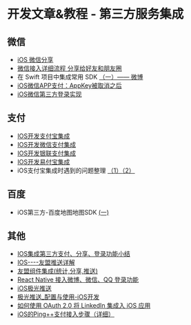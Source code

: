 # 开发文章&教程 - 第三方服务集成
## 微信
- [iOS 微信分享][1]
- [微信接入详细流程 分享给好友和朋友圈][2]
- 在 Swift 项目中集成常用 SDK [（一）—— 微博][3]
- [iOS微信APP支付：AppKey被取消之后][4]
- [iOS微信第三方登录实现][5]

## 支付
- [IOS开发支付宝集成][6]
- [IOS开发微信支付集成][7]
- [IOS开发银联支付集成][8]
- [IOS开发易付宝集成][9]
- iOS支付宝集成时遇到的问题整理 [（1）][10][（2）][11]

## 百度
- iOS第三方-百度地图地图SDK [(一)][12]

## 其他
- [IOS集成第三方支付、分享、登录功能小结][13]
- [IOS----友盟推送详解][14]
- [友盟组件集成(统计,分享,推送)][15]
- [React Native 接入微博、微信、QQ 登录功能][16]
- [iOS极光推送][17]
- [极光推送\_配置与使用-iOS开发][18]
- [如何使用 OAuth 2.0 将 LinkedIn 集成入 iOS 应用][19]
- [iOS的Ping++支付接入步骤（详细）][20]

[1]:	http://www.cnblogs.com/czq1989/p/5074977.html "iOS 微信分享"
[2]:	http://www.cnblogs.com/ithongjie/p/5125055.html "微信接入详细流程 分享给好友和朋友圈"
[3]:	https://autolayout.club/2016/01/12/%E5%9C%A8-Swift-%E9%A1%B9%E7%9B%AE%E4%B8%AD%E9%9B%86%E6%88%90%E5%B8%B8%E7%94%A8-SDK%EF%BC%88%E4%B8%80%EF%BC%89%E2%80%94%E2%80%94-%E5%BE%AE%E5%8D%9A/ "在 Swift 项目中集成常用 SDK（一）—— 微博"
[4]:	http://www.cocoachina.com/ios/20160126/15075.html
[5]:	http://www.jianshu.com/p/0c3df308bcb3 "iOS微信第三方登录实现"
[6]:	http://www.jianshu.com/p/2b9bbfcb7ec4 "IOS开发支付宝集成"
[7]:	http://www.jianshu.com/p/f80b73cac052 "IOS开发微信支付集成"
[8]:	http://www.jianshu.com/p/1a06cc1aebd7 "IOS开发银联支付集成"
[9]:	http://www.jianshu.com/p/9e8e4e96fc79 "IOS开发易付宝集成"
[10]:	http://www.cnblogs.com/MasterPeng/p/5189297.html "iOS支付宝集成时遇到的问题整理（1）"
[11]:	http://www.cnblogs.com/MasterPeng/p/5190913.html "iOS支付宝集成时遇到的问题整理（2）"
[12]:	http://www.cnblogs.com/hxwj/p/5146090.html "iOS第三方-百度地图地图SDK(一)"
[13]:	http://www.jianshu.com/p/5ba888badebd "IOS集成第三方支付、分享、登录功能小结"
[14]:	http://www.cnblogs.com/xiaoliao/p/5119570.html "IOS----友盟推送详解"
[15]:	http://www.jianshu.com/p/13d452679845 "友盟组件集成(统计,分享,推送)"
[16]:	http://www.cnblogs.com/parry/p/react_native_sns_weibo_wechat_qq_login.html "React Native 接入微博、微信、QQ 登录功能"
[17]:	http://www.cnblogs.com/leixu/p/5163876.html "iOS极光推送"
[18]:	http://www.cnblogs.com/zhangying-domy/p/5190305.html "极光推送_配置与使用-iOS开发"
[19]:	http://swift.gg/2016/02/03/linkedin-sign-in/ "如何使用 OAuth 2.0 将 LinkedIn 集成入 iOS 应用"
[20]:	http://www.cnblogs.com/Li-zhen/p/5165204.html "iOS的Ping++支付接入步骤（详细）"